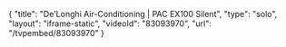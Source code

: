 {
    "title": "De'Longhi Air-Conditioning | PAC EX100 Silent",
    "type": "solo",
    "layout": "iframe-static",
    "videoId": "83093970",
    "url": "\/tvpembed\/83093970"
}